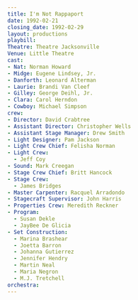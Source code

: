 ```yaml
---
title: I'm Not Rappaport
date: 1992-02-21
closing_date: 1992-02-29
layout: productions
playbill:
Theatre: Theatre Jacksonville
Venue: Little Theatre
cast:
- Nat: Norman Howard
- Midge: Eugene Lindsey, Jr.
- Danforth: Leonard Alterman
- Laurie: Brandi Van Cleef
- Gilley: George Deihl, Jr.
- Clara: Carol Herndon
- Cowboy: Michael Simpson
crew:
- Director: David Crabtree
- Assistant Director: Christopher Wells
- Assistant Stage Manager: Drew Smith
- Light Designer: Pam Jackson
- Light Crew Chief: Felisha Norman
- Light Crew:
  - Jeff Coy
- Sound: Mark Creegan
- Stage Crew Chief: Britt Hancock
- Stage Crew:
  - James Bridges
- Master Carpenter: Racquel Arradondo
- Stagecraft Supervisor: John Harris
- Properties Crew: Meredith Reckner
- Program:
  - Susan Dekle
  - JayBee De Glicia
- Set Construction:
  - Marina Brashear
  - Joetta Barron
  - Johanna Gutierrez
  - Jennifer Hendry
  - Martin Neal
  - Maria Negron
  - M.J. Tretchell
orchestra:
---
```

